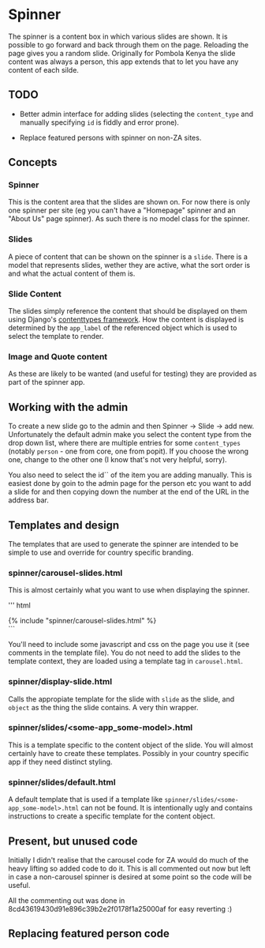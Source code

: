 # Spinner

The spinner is a content box in which various slides are shown. It is possible
to go forward and back through them on the page. Reloading the page gives you a
random slide. Originally for Pombola Kenya the slide content was always a
person, this app extends that to let you have any content of each silde.

## TODO

- Better admin interface for adding slides (selecting the `content_type` and
  manually specifying `id` is fiddly and error prone).

- Replace featured persons with spinner on non-ZA sites.

## Concepts

### Spinner

This is the content area that the slides are shown on. For now there is only
one spinner per site (eg you can't have a "Homepage" spinner and an "About Us"
page spinner). As such there is no model class for the spinner.

### Slides

A piece of content that can be shown on the spinner is a `slide`. There is a
model that represents slides, wether they are active, what the sort order is
and what the actual content of them is.

### Slide Content

The slides simply reference the content that should be displayed on them using
Django's [contenttypes
framework](https://docs.djangoproject.com/en/dev/ref/contrib/contenttypes/).
How the content is displayed is determined by the `app_label` of the referenced
object which is used to select the template to render.

### Image and Quote content

As these are likely to be wanted (and useful for testing) they are provided as
part of the spinner app.

## Working with the admin

To create a new slide go to the admin and then Spinner -> Slide -> add new.
Unfortunately the default admin make you select the content type from the drop
down list, where there are multiple entries for some `content_types` (notably
`person` - one from core, one from popit). If you choose the wrong one, change
to the other one (I know that's not very helpful, sorry).

You also need to select the id`` of the item you are adding manually. This is
easiest done by goin to the admin page for the person etc you want to add a
slide for and then copying down the number at the end of the URL in the address
bar.

## Templates and design

The templates that are used to generate the spinner are intended to be simple
to use and override for country specific branding.

### spinner/carousel-slides.html

This is almost certainly what you want to use when displaying the spinner.

''' html
<div id="home-carousel" class="carousel">
  {% include "spinner/carousel-slides.html" %}
</div>
```

You'll need to include some javascript and css on the page you use it (see
comments in the template file). You do not need to add the slides to the
template context, they are loaded using a template tag in `carousel.html`.

### spinner/display-slide.html

Calls the appropiate template for the slide with `slide` as the slide, and
`object` as the thing the slide contains. A very thin wrapper.

### spinner/slides/<some-app_some-model>.html

This is a template specific to the content object of the slide. You will almost
certainly have to create these templates. Possibly in your country specific app
if they need distinct styling.

### spinner/slides/default.html

A default template that is used if a template like
`spinner/slides/<some-app_some-model>.html` can not be found. It is
intentionally ugly and contains instructions to create a specific template for
the content object.

## Present, but unused code

Initially I didn't realise that the carousel code for ZA would do much of the
heavy lifting so added code to do it. This is all commented out now but left in
case a non-carousel spinner is desired at some point so the code will be useful.

All the commenting out was done in 8cd43619430d91e896c39b2e2f0178f1a25000af for
easy reverting :)

## Replacing featured person code
